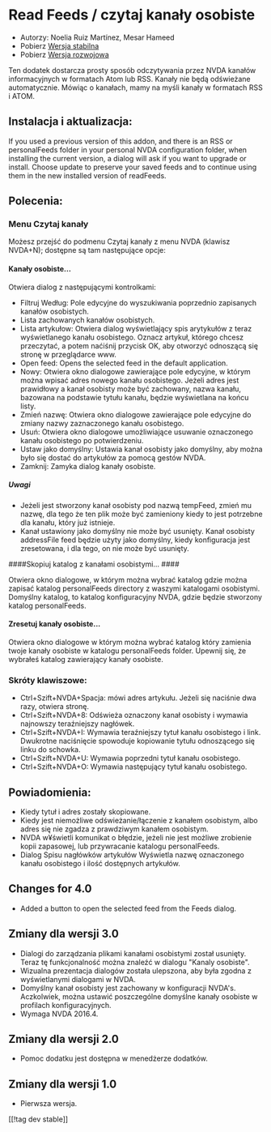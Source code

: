 # Read Feeds / czytaj kanały osobiste #

* Autorzy: Noelia Ruiz Martínez, Mesar Hameed
* Pobierz [Wersja stabilna][1]
* Pobierz [Wersja rozwojowa][2]

Ten dodatek dostarcza prosty sposób odczytywania przez NVDA kanałów
informacyjnych w formatach Atom lub RSS.  Kanały nie będą odświeżane
automatycznie.  Mówiąc o kanałach, mamy na myśli kanały w formatach RSS i
ATOM.

## Instalacja i aktualizacja: ##

If you used a previous version of this addon, and there is an RSS or
personalFeeds folder in your personal NVDA configuration folder, when
installing the current version, a dialog will ask if you want to upgrade or
install.  Choose update to preserve your saved feeds and to continue using
them in the new installed version of readFeeds.

## Polecenia: ##

### Menu Czytaj kanały ###

Możesz przejść do podmenu Czytaj kanały z menu NVDA (klawisz NVDA+N);
dostępne są tam następujące opcje:

#### Kanały osobiste... ####

Otwiera dialog z następującymi kontrolkami:

* Filtruj Według: Pole edycyjne do wyszukiwania poprzednio zapisanych
  kanałów osobistych.
* Lista zachowanych kanałów osobistych.
* Lista artykułow: Otwiera dialog wyświetlający spis arytykułów z teraz
  wyświetlanego kanału osobistego. Oznacz artykuł, którego chcesz
  przeczytać, a potem naćiśnij przycisk OK, aby otworzyć odnoszącą się
  stronę w przeglądarce www.
* Open feed: Opens the selected feed in the default application.
* Nowy: Otwiera okno dialogowe zawierające pole edycyjne, w którym można
  wpisać adres nowego kanału osobistego. Jeżeli adres jest prawidłowy a
  kanał osobisty może być zachowany, nazwa kanału, bazowana na podstawie
  tytułu kanału, będzie wyświetlana na końcu listy.
* Zmień nazwę: Otwiera okno dialogowe zawierające pole edycyjne do zmiany
  nazwy zaznaczonego kanału osobistego.
* Usuń: Otwiera okno dialogowe umożliwiające  usuwanie oznaczonego kanału
  osobistego po potwierdzeniu.
* Ustaw jako domyślny: Ustawia kanał osobisty jako domyślny, aby można było
  się dostać do artykułów za pomocą gestów NVDA.
* Zamknij: Zamyka dialog kanały osobiste.

##### Uwagi #####

* Jeżeli jest stworzony kanał osobisty pod nazwą tempFeed, zmień mu nazwę,
  dla tego że ten plik może być zamieniony kiedy to jest potrzebne dla
  kanału, który już istnieje.
* Kanał ustawiony jako domyślny nie może być usunięty. Kanał osobisty
  addressFile feed będzie użyty jako domyślny, kiedy konfiguracja jest
  zresetowana, i dla tego, on nie może być usunięty.

####Skopiuj katalog z kanałami osobistymi... ####

Otwiera okno dialogowe, w którym można wybrać katalog gdzie można zapisać
katalog personalFeeds directory z waszymi katalogami osobistymi. Domyślny
katalog, to katalog konfiguracyjny NVDA, gdzie będzie stworzony katalog
personalFeeds.

#### Zresetuj kanały osobiste... ####

Otwiera okno dialogowe w którym można wybrać katalog który zamienia twoje
kanały osobiste w katalogu personalFeeds folder. Upewnij się, że wybrałeś
katalog zawierający kanały osobiste.

### Skróty klawiszowe: ###

* Ctrl+Szift+NVDA+Spacja: mówi adres artykułu. Jeżeli się naciśnie dwa razy,
  otwiera stronę.
* Ctrl+Szift+NVDA+8: Odświeża oznaczony kanał osobisty i wymawia najnowszy
  teraźniejszy nagłówek.
* Ctrl+Szift+NVDA+I: Wymawia teraźniejszy tytuł kanału osobistego i
  link. Dwukrotne naciśnięcie spowoduje kopiowanie tytułu odnoszącego się
  linku do schowka.
* Ctrl+Szift+NVDA+U: Wymawia poprzedni tytuł kanału osobistego.
* Ctrl+Szift+NVDA+O: Wymawia następujący tytuł kanału osobistego.

## Powiadomienia: ##

* Kiedy tytuł i adres zostały skopiowane.
* Kiedy jest niemożliwe odświeżanie/łączenie z kanałem osobistym, albo adres
  się nie zgadza z prawdziwym kanałem osobistym.
* NVDA w¥świetli komunikat o błędzie, jeżeli nie jest możliwe zrobienie
  kopii zapasowej, lub przywracanie katalogu personalFeeds.
* Dialog Spisu nagłówków artykułów Wyświetla nazwę oznaczonego kanału
  osobistego i ilość dostępnych artykułów.



## Changes for 4.0 ##

* Added a button to open the selected feed from the Feeds dialog.

## Zmiany dla wersji 3.0 ##

* Dialogi do zarządzania plikami kanałami osobistymi został usunięty. Teraz
  tę funkcjonalność można znaleźć w dialogu "Kanaly osobiste".
* Wizualna prezentacja dialogów została ulepszona, aby była zgodna z
  wyświetlanymi dialogami w NVDA.
* Domyślny kanał osobisty jest zachowany w konfiguracji NVDA's. Aczkolwiek,
  można ustawić poszczególne domyślne kanały osobiste w profilach
  konfiguracyjnych.
* Wymaga NVDA 2016.4.


## Zmiany dla wersji 2.0 ##

* Pomoc dodatku jest dostępna w menedżerze dodatków.

## Zmiany dla wersji 1.0 ##

* Pierwsza wersja.

[[!tag dev stable]]

[1]: http://addons.nvda-project.org/files/get.php?file=rf

[2]: http://addons.nvda-project.org/files/get.php?file=rf-dev

